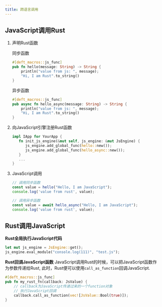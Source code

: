```yaml
---
title: 跨语言调用
---
```


## JavaScript调用Rust

1. 声明Rust函数

   同步函数
   ```rust
   #[deft_macros::js_func]
   pub fn hello(message: String) -> String {
       println("value from js: ", message);
       "Hi, I am Rust".to_string()
   }
   ```
   异步函数
   ```rust
   #[deft_macros::js_func]
   pub async fn hello_async(message: String) -> String {
       println("value from js: ", message);
       "Hi, I am Rust".to_string()
   }
   ```
2. 向JavaScript引擎注册Rust函数
   ```rust
   impl IApp for YourApp {
      fn init_js_engine(&mut self, js_engine: &mut JsEngine) {
         js_engine.add_global_func(hello::new());
         js_engine.add_global_func(hello_async::new());
      }
      ...
   }   
   ```
3. JavaScript调用
   ```javascript
   // 调用同步函数
   const value = hello("Hello, I am JavaScript");
   console.log('value from rust', value);
   
   // 调用异步函数
   const value = await hello_async("Hello, I am JavaScript");
   console.log('value from rust', value);
   ```

## Rust调用JavaScript

**Rust全局执行JavaScript代码**

```rust
let mut js_engine = JsEngine::get();
js_engine.eval_module("console.log(111)", "test.js");
```

**Rust回调JavaScript函数**
JavaScript调用Rust的时候，可以把JavaScript函数作为参数传递给Rust, 此时，Rust便可以使用`call_as_function`回调JavaScript.
```rust
#[deft_macros::js_func]
pub fn my_rust_fn(callback: JsValue) {
    // callback为JavaScript传递过来的一个function对象
    // 执行JavaScript回调
    callback.call_as_function(vec![JsValue::Bool(true)]);   
}
```




